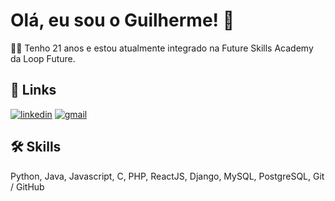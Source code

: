 
# Olá, eu sou o Guilherme! 👋


👩‍💻 Tenho 21 anos e estou atualmente integrado na Future Skills Academy da Loop Future.



## 🔗 Links
[![linkedin](https://img.shields.io/badge/linkedin-0A66C2?style=for-the-badge&logo=linkedin&logoColor=white)](https://www.linkedin.com/in/ggoncalves17)
[![gmail](https://img.shields.io/badge/Gmail-D14836?style=for-the-badge&logo=gmail&logoColor=white)](gui.goncalves.work@gmail.com)



## 🛠 Skills
Python, Java, Javascript, C, PHP, ReactJS, Django, MySQL, PostgreSQL, Git / GitHub

